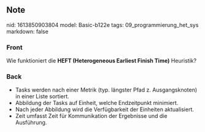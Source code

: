 ## Note
nid: 1613850903804
model: Basic-b122e
tags: 09_programmierung_het_sys
markdown: false

### Front
Wie funktioniert die <b>HEFT (Heterogeneous Earliest Finish Time)</b> Heuristik?

### Back
<div>
<div><ul>
<li>Tasks werden nach einer Metrik (typ. längster Pfad z. Ausgangsknoten) in einer Liste sortiert.</li>
<li>Abbildung der Tasks auf Einheit, welche Endzeitpunkt minimiert.</li>
<li>Nach jeder Abbildung wird die Verfügbarkeit der Einheiten aktualisiert.</li>
<li>Zeit umfasst Zeit für Kommunikation der Ergebnisse und die Ausführung.</li>
</ul>
</div></div>
